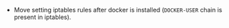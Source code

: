 - Move setting iptables rules after docker is installed (`DOCKER-USER` chain is
  present in iptables).